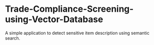 # Trade-Compliance-Screening-using-Vector-Database
A simple application to detect sensitive item description using semantic search.
